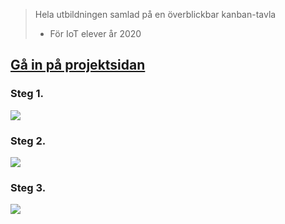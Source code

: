 

> Hela utbildningen samlad på en överblickbar kanban-tavla
> - För IoT elever år 2020

## [Gå in på projektsidan](https://github.com/noor-latif/IOT2020/projects/1?fullscreen=true)
### Steg 1.
[<img src="https://i.imgur.com/6HM69TT.png">](https://github.com/noor-latif/IOT2020/projects/1?fullscreen=true)
### Steg 2.
[<img src="https://i.imgur.com/TgPgETD.png">](https://github.com/noor-latif/IOT2020/projects/1?fullscreen=true)
### Steg 3. 
[<img src="https://i.imgur.com/U51b8Mr.png">](https://github.com/noor-latif/IOT2020/projects/1?fullscreen=true)
